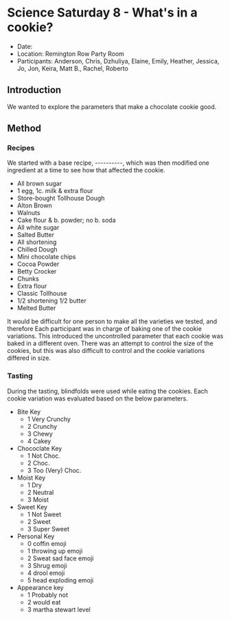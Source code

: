 # Science Saturday 8 - What's in a cookie?

- Date: 
- Location: Remington Row Party Room
- Participants: Anderson, Chris, Dzhuliya, Elaine, Emily, Heather, Jessica, Jo, Jon, Keira, Matt B., Rachel, Roberto

## Introduction

We wanted to explore the parameters that make a chocolate cookie good.

## Method

### Recipes

We started with a base recipe, ----------, which was then modified one ingredient at a time to see how that affected the cookie. 

- All brown sugar
- 1 egg, 1c. milk & extra flour
- Store-bought Tollhouse Dough
- Alton Brown
- Walnuts
- Cake flour & b. powder; no b. soda
- All white sugar
- Salted Butter
- All shortening
- Chilled Dough
- Mini chocolate chips
- Cocoa Powder
- Betty Crocker
- Chunks
- Extra flour
- Classic Tollhouse
- 1/2 shortening 1/2 butter
- Melted Butter

It would be difficult for one person to make all the varieties we tested, and therefore Each participant was in charge of baking one of the cookie variations. This introduced the uncontrolled parameter that each cookie was baked in a different oven. There was an attempt to control the size of the cookies, but this was also difficult to control and the cookie variations differed in size. 

### Tasting

During the tasting, blindfolds were used while eating the cookies. Each cookie variation was evaluated based on the below parameters. 

  * Bite Key
    * 1 Very Crunchy
    * 2 Crunchy
    * 3 Chewy
    * 4 Cakey
  * Chococlate Key
    * 1 Not Choc.
    * 2 Choc.
    * 3 Too (Very) Choc.
  * Moist Key
    * 1 Dry
    * 2 Neutral
    * 3 Moist
  * Sweet Key
    * 1 Not Sweet
    * 2 Sweet
    * 3 Super Sweet
  * Personal Key
    * 0 coffin emoji
    * 1 throwing up emoji
    * 2 Sweat sad face emoji
    * 3 Shrug emoji
    * 4 drool emoji
    * 5 head exploding emoji
  * Appearance key
    * 1 Probably not
    * 2 would eat
    * 3 martha stewart level

 
